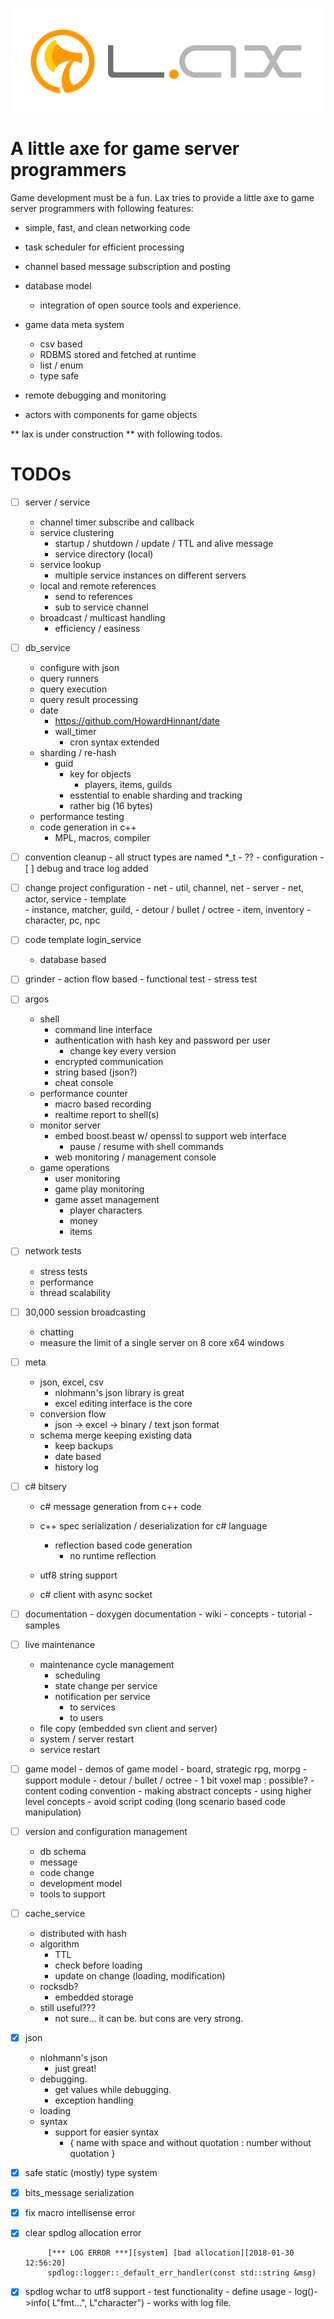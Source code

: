 ![Image of Lax](lax_logo.png)


# A little axe for game server programmers

Game development must be a fun.  Lax tries to provide a little axe to game server programmers 
 with following features: 

 - simple, fast, and clean networking code

 - task scheduler for efficient processing 

 - channel based message subscription and posting

 - database model
   - integration of open source tools and experience. 

 - game data meta system 
   - csv based
   - RDBMS stored and fetched at runtime
   - list / enum  
   - type safe

 - remote debugging and monitoring 

 - actors with components for game objects


** lax is under construction ** with following todos.

#  TODOs

- [ ] server / service 
  - channel timer subscribe and callback
  - service clustering
    - startup / shutdown / update / TTL and alive message
    - service directory (local)
  - service lookup
    - multiple service instances on different servers 
  - local and remote references
    - send to references
    - sub to service channel
  - broadcast / multicast handling 
    - efficiency / easiness

- [ ] db_service

  - configure with json
  - query runners
  - query execution 
  - query result processing
  - date 
    - https://github.com/HowardHinnant/date
    - wall_timer
      - cron syntax extended
  - sharding / re-hash
    - guid 
      - key for objects 
        - players, items, guilds
      - esstential to enable sharding and tracking
      - rather big (16 bytes)
  - performance testing
  - code generation in c++
    - MPL, macros, compiler

- [ ] convention cleanup 
      - all struct types are named *_t 
        - ?? 
      - configuration
      - [ ] debug and trace log added

- [ ] change project configuration 
      - net
        - util, channel, net
      - server
        - net, actor, service
      - template  
        - instance, matcher, guild, 
        - detour / bullet / octree
        - item, inventory
        - character, pc, npc

- [ ] code template login_service 
  - database based

- [ ] grinder 
      - action flow based
      - functional test
      - stress test

- [ ] argos

   - shell 
     - command line interface
     - authentication with hash key and password per user
       - change key every version
     - encrypted communication
     - string based (json?)
     - cheat console
   - performance counter 
     - macro based recording 
     - realtime report to shell(s)
   - monitor server 
     - embed boost.beast w/ openssl to support web interface 
       - pause / resume with shell commands
     - web monitoring / management console
   - game operations
     - user monitoring
     - game play monitoring
     - game asset management
       - player characters
       - money
       - items

- [ ] network tests

   - stress tests
   - performance
   - thread scalability

- [ ] 30,000 session broadcasting

   - chatting
   - measure the limit of a single server on 8 core x64 windows

- [ ] meta
   - json, excel, csv
     - nlohmann's json library is great
     - excel editing interface is the core
   - conversion flow
     - json -> excel -> binary / text json format
   - schema merge keeping existing data
     - keep backups
     - date based
     - history log

- [ ] c# bitsery

   - c# message generation from c++ code


   - c++ spec serialization / deserialization for c# language
     - reflection based code generation
       - no runtime reflection
   - utf8 string support
   - c# client with async socket

- [ ] documentation
      - doxygen documentation
      - wiki
        - concepts
          - tutorial
        - samples

- [ ] live maintenance
  - maintenance cycle management
    - scheduling
    - state change per service
    - notification per service
      - to services
      - to users
  - file copy (embedded svn client and server)
  - system / server restart
  - service restart 

- [ ] game model 
      - demos of game model
        - board, strategic rpg, morpg
      - support module 
           - detour / bullet / octree
           - 1 bit voxel map : possible? 
      - content coding convention 
        - making abstract concepts
        - using higher level concepts
        - avoid script coding (long scenario based code manipulation)

- [ ] version and configuration management 

   - db schema
   - message
   - code change
   - development model 
   - tools to support

- [ ] cache_service

   - distributed with hash
   - algorithm 
     - TTL
     - check before loading 
     - update on change (loading, modification)
   - rocksdb?
     - embedded storage
   - still useful??? 
     - not sure... it can be. but cons are very strong.

- [x] json 
   - nlohmann's json 
     - just great!
   - debugging. 
     - get values while debugging. 
     - exception handling
   - loading
   - syntax 
     - support for easier syntax 
       - { name with space and without quotation : number without quotation }

- [x] safe static (mostly) type system

- [x] bits_message serialization

- [x] fix macro intellisense error

- [x] clear spdlog allocation error

   ```
    	[*** LOG ERROR ***][system] [bad allocation][2018-01-30 12:56:20]
    	spdlog::logger::_default_err_handler(const std::string &msg)
   ```


- [x] spdlog wchar to utf8 support 
      - test functionality 
      - define usage 
        - log()->info( L"fmt...", L"character")
        - works with log file.


